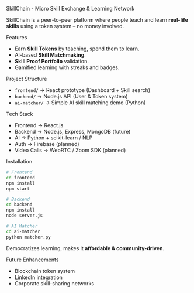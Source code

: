 SkillChain - Micro Skill Exchange & Learning Network

SkillChain is a peer-to-peer platform where people teach and learn **real-life skills** using a token system – no money involved.

 Features
- Earn **Skill Tokens** by teaching, spend them to learn.
- AI-based **Skill Matchmaking**.
- **Skill Proof Portfolio** validation.
- Gamified learning with streaks and badges.

Project Structure
- `frontend/` → React prototype (Dashboard + Skill search)
- `backend/` → Node.js API (User & Token system)
- `ai-matcher/` → Simple AI skill matching demo (Python)

 Tech Stack
- Frontend → React.js
- Backend → Node.js, Express, MongoDB (future)
- AI → Python + scikit-learn / NLP
- Auth → Firebase (planned)
- Video Calls → WebRTC / Zoom SDK (planned)

Installation

```bash
# Frontend
cd frontend
npm install
npm start

# Backend
cd backend
npm install
node server.js

# AI Matcher
cd ai-matcher
python matcher.py
```

Democratizes learning, makes it **affordable & community-driven**.

 Future Enhancements
- Blockchain token system
- LinkedIn integration
- Corporate skill-sharing networks
